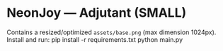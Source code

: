 # NeonJoy — Adjutant (SMALL)
Contains a resized/optimized `assets/base.png` (max dimension 1024px).
Install and run:
  pip install -r requirements.txt
  python main.py
